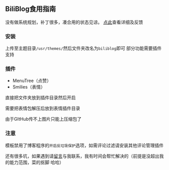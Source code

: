 ## BiliBlog食用指南
没有做系统规划，补丁很多，凑合用的状态见谅。
[点此](https://blog.menhood.wang/archives/BiliBlog.html)查看详细及反馈

### 安装
上传至主题目录`/usr/themes/`然后文件夹改名为`biliblog`即可
部分功能需要插件支持
### 插件

* MenuTree（点赞）
* Smilies（表情）

直接把文件夹放到插件目录然后开启

需要把表情包解压后放到表情插件目录

由于GItHub传不上图片只能上压缩包了

### 注意
模板禁用了博客程序的`开启反垃圾保护`选项，如需评论过滤请安装其他评论管理插件

还有很多坑，如果遇到请[留言](https://blog.menhood.wang/archives/BiliBlog.html#comments)与我联系，我有时间会帮忙解决的（前提是没超出我的能力范围，菜的抠脚 哈哈）

